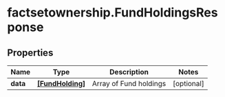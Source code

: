 # factsetownership.FundHoldingsResponse

## Properties

Name | Type | Description | Notes
------------ | ------------- | ------------- | -------------
**data** | [**[FundHolding]**](FundHolding.md) | Array of Fund holdings | [optional] 


